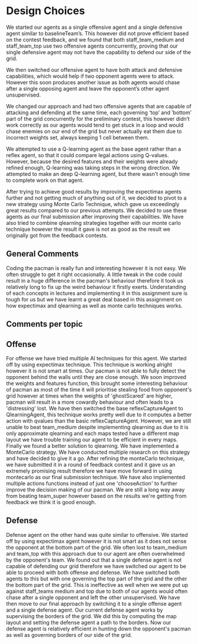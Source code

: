 # Design Choices
We started our agents as a single offensive agent and a single defensive agent similar to baselineTeam’s. This however did not prove efficient based on the contest feedback, and we found that both staff_team_medium and staff_team_top use two offensive agents concurrently, proving that our single defensive agent may not have the capability to defend our side of the grid.

We then switched our offensive agent to have both attack and defensive capabilities, which would help if two opponent agents were to attack. However this soon produces another issue as both agents would chase after a single opposing agent and leave the opponent’s other agent unsupervised.

We changed our approach and had two offensive agents that are capable of attacking and defending at the same time, each governing ‘top’ and ‘bottom’ part of the grid concurrently for the preliminary contest, this however didn’t work correctly as our agents would tend to get stuck in a loop and would chase enemies on our end of the grid but never actually eat them due to incorrect weights set, always keeping 1 cell between them.

We attempted to use a Q-learning agent as the base agent rather than a reflex agent, so that it could compare legal actions using Q-values. However, because the desired features and their weights were already refined enough, Q-learning was taking steps in the wrong direction. We attempted to make an deep Q-learning agent, but there wasn't enough time to complete work on that agent.

After trying to achieve good results by improving the expectimax agents further and not getting much of anything out of it, we decided to pivot to a new strategy using Monte Carlo Technique, which gave us exceedingly great results compared to our previous attempts. We decided to use these agents as our final submission after improving their capabilities. We have also tried to combine qlearning strategies together with our monte carlo technique however the result it gave is not as good as the result we originally got from the feedback contests.

## General Comments
Coding the pacman is really fun and interesting however it is not easy. We often struggle to get it right occasionally. A little tweak in the code could result in a huge difference in the pacman's behaviour therefore it took us relatively long to fix up the weird behaviour it firstly exerts. Understanding of each concepts in lectures and implementing it in this assignment sure is tough for us but we have learnt a great deal based in this assignment on how expectimax and qlearning as well as monte carlo techniques works.

## Comments per topic

## Offense
For offense we have tried multiple AI techniques for this agent. We started off by using expectimax technique. This technique is working alright however it is not smart at times. Our pacman is not able to fully detect the opponent behind the walls until they are close enough. We soon improved the weights and features function, this brought some interesting behaviour of pacman as most of the time it will prioritise stealing food from opponent's grid however at times when the weights of 'ghostScared' are higher, pacman will result in a more cowardly behaviour and often leads to a 'distressing' lost. We have then switched the base reflexCaptureAgent to QlearningAgent, this technique works pretty well due to it computes a better action with qvalues than the basic reflexCaptureAgent. However, we are still unable to beat team_medium despite implementing qlearning as due to it is only approximate qlearning and each maps tested have a different map layout we have trouble training our agent to be efficient in every maps. Finally we found a better solution to qlearning. We have implemented a MonteCarlo strategy. We have conducted multiple research on this strategy and have decided to give it a go. After refining the monteCarlo technique, we have submitted it in a round of feedback contest and it gave us an extremely promising result therefore we have move forward in using montecarlo as our final submission technique. We have also implemented multiple actions functions instead of just one 'chooseAction' to further improve the decision making of our pacman. We are still a long way away from beating team_super however based on the results we're getting from feedback we think it is good enough. 
## Defense
Defense agent on the other hand was quite similar to offensive. We started off by using expectimax agent however it is not smart as it does not sense the opponent at the bottom part of the grid. We often lost to team_medium and team_top with this approach due to our agent are often overwhelmed by the opponent's team. We found out that a single defense agent is not capable of defending our grid therefore we have switched our agent to be able to proceed with both offense and defense. We have switched both agents to this but with one governing the top part of the grid and the other the bottom part of the grid. This is ineffective as well when we were put up against staff_teams medium and top due to both of our agents would often chase after a single opponent and left the other unsupervised. We have then move to our final approach by switching it to a single offense agent and a single defense agent. Our current defense agent works by supervising the borders of the grid. We did this by computing the map layout and setting the defense agent a path to the borders. Now our defense agent is relatively efficient in hunting down the opponent's pacman as well as governing borders of our side of the grid.
